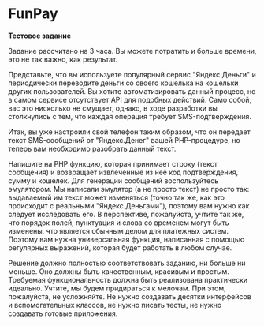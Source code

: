 # FunPay

**Тестовое задание**

Задание рассчитано на 3 часа. Вы можете потратить и больше времени, это не так важно, как результат.

Представьте, что вы используете популярный сервис "Яндекс.Деньги" и периодически переводите деньги со своего кошелька на кошельки других пользователей. Вы хотите автоматизировать данный процесс, но в самом сервисе отсутствует API для подобных действий. Само собой, вас это нисколько не смущает, однако, в ходе разработки вы столкнулись с тем, что каждая операция требует SMS-подтверждения.

Итак, вы уже настроили свой телефон таким образом, что он передает текст SMS-сообщений от "Яндекс.Денег" вашей PHP-процедуре, но теперь вам необходимо разобрать данный текст.

Напишите на PHP функцию, которая принимает строку (текст сообщения) и возвращает извлеченные из неё код подтверждения, сумму и кошелек. Для генерации сообщений воспользуйтесь эмулятором. Мы написали эмулятор (а не просто текст) не просто так: выдаваемый им текст может изменяться (точно так же, как это происходит с реальными "Яндекс.Деньгами"), поэтому вам нужно как следует исследовать его. В перспективе, пожалуйста, учтите так же, что порядок полей, пунктуация и слова со временем могут быть изменены, что является обычным делом для платежных систем. Поэтому вам нужна универсальная функция, написанная с помощью регулярных выражений, которая будет работать в любом случае.

Решение должно полностью соответствовать заданию, ни больше ни меньше. Оно должны быть качественным, красивым и простым. Требуемая функциональность должна быть реализована практически идеально. Учтите, мы будем придираться к мелочам. При этом, пожалуйста, не усложняйте. Не нужно создавать десятки интерфейсов и вспомогательных классов, не нужно писать тесты, не нужно создавать готовые приложения.
